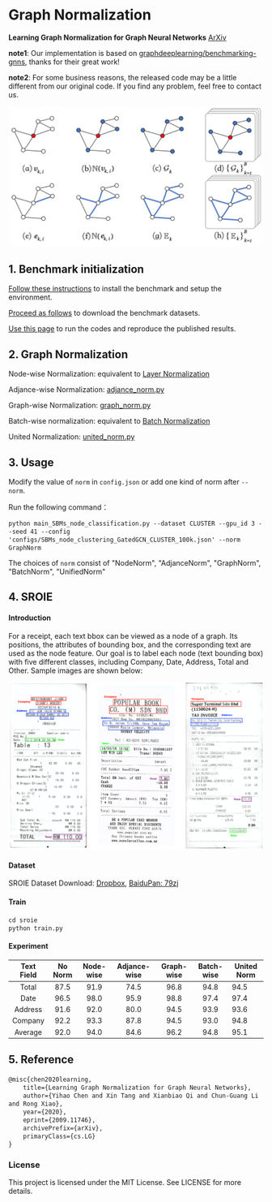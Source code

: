 # Graph Normalization

**Learning Graph Normalization for Graph Neural Networks** [ArXiv](https://arxiv.org/abs/2009.11746.pdf)

**note1**: Our implementation is based on [graphdeeplearning/benchmarking-gnns](https://github.com/graphdeeplearning/benchmarking-gnns), thanks for their great work! 

**note2**: For some business reasons, the released code may be a little different from our original code. If you find any problem, feel free to contact us.

<img src="./docs/graph_norm.png" width="550"/>

## 1. Benchmark initialization

[Follow these instructions](https://github.com/cyh1112/GraphNormalization/blob/master/docs/01_benchmark_installation.md) to install the benchmark and setup the environment.

[Proceed as follows](https://github.com/cyh1112/GraphNormalization/blob/master/docs/02_download_datasets.md) to download the benchmark datasets.

[Use this page](https://github.com/cyh1112/GraphNormalization/blob/master/docs/03_run_codes.md) to run the codes and reproduce the published results.

## 2. Graph Normalization

Node-wise Normalization: equivalent to [Layer Normalization](https://arxiv.org/pdf/1607.06450.pdf)

Adjance-wise Normalization: [adjance_norm.py](https://github.com/cyh1112/GraphNormalization/blob/master/norm/adjance_norm.py)

Graph-wise Normalization: [graph_norm.py](https://github.com/cyh1112/GraphNormalization/blob/master/norm/graph_norm.py)

Batch-wise normalization: equivalent to [Batch Normalization](https://arxiv.org/pdf/1502.03167.pdf)

United Normalization:  [united_norm.py](https://github.com/cyh1112/GraphNormalization/blob/master/norm/unified_norm.py)

## 3. Usage

Modify the value of  `norm` in `config.json` or add one kind of norm after `--norm`. 

Run the following command：

```shell
python main_SBMs_node_classification.py --dataset CLUSTER --gpu_id 3 --seed 41 --config 
'configs/SBMs_node_clustering_GatedGCN_CLUSTER_100k.json' --norm GraphNorm
```

The choices of `norm` consist of "NodeNorm", "AdjanceNorm", "GraphNorm", "BatchNorm", "UnifiedNorm"

## 4. SROIE

#### Introduction

For a receipt, each text bbox can be viewed as a node of a graph. Its positions, the attributes of bounding box, and the corresponding text are used as the node feature. Our goal is to label each node (text bounding box) with five different classes, including Company, Date, Address, Total and Other. Sample images are shown below:

<img src="./docs/sroie.png" width="750"/>

#### Dataset

SROIE Dataset Download: [Dropbox](https://www.dropbox.com/s/v1aywni6ch135nb/sroie.tar.gz?dl=0), [BaiduPan: 79zj](https://pan.baidu.com/s/1bGV5wshK2ixFdlDolTzBkA)

#### Train

```shell
cd sroie
python train.py
```

#### Experiment

| Text Field | No Norm | Node-wise | Adjance-wise | Graph-wise | Batch-wise | United Norm |
| :--------: | :-----: | :-------: | :----------: | :--------: | :--------: | ----------- |
|   Total    |  87.5   |   91.9    |     74.5     |    96.8    |    94.8    | 94.5        |
|    Date    |  96.5   |   98.0    |     95.9     |    98.8    |    97.4    | 97.4        |
|  Address   |  91.6   |   92.0    |     80.0     |    94.5    |    93.9    | 93.6        |
|  Company   |  92.2   |   93.3    |     87.8     |    94.5    |    93.0    | 94.8        |
|  Average   |  92.0   |   94.0    |     84.6     |    96.2    |    94.8    | 95.1        |

## 5. Reference

```
@misc{chen2020learning,
    title={Learning Graph Normalization for Graph Neural Networks},
    author={Yihao Chen and Xin Tang and Xianbiao Qi and Chun-Guang Li and Rong Xiao},
    year={2020},
    eprint={2009.11746},
    archivePrefix={arXiv},
    primaryClass={cs.LG}
}
```

### License

This project is licensed under the MIT License. See LICENSE for more details.

